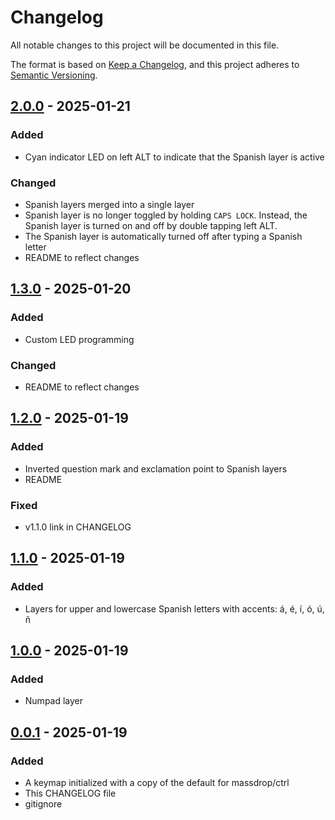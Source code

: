 # Changelog

All notable changes to this project will be documented in this file.

The format is based on [Keep a Changelog](https://keepachangelog.com/en/1.1.0/),
and this project adheres to [Semantic Versioning](https://semver.org/spec/v2.0.0.html).

## [2.0.0] - 2025-01-21

### Added

- Cyan indicator LED on left ALT to indicate that the Spanish layer is active

### Changed

- Spanish layers merged into a single layer
- Spanish layer is no longer toggled by holding `CAPS LOCK`. Instead, the Spanish layer is turned on and off by
  double tapping left ALT.
- The Spanish layer is automatically turned off after typing a Spanish letter
- README to reflect changes

## [1.3.0] - 2025-01-20

### Added

- Custom LED programming

### Changed

- README to reflect changes

## [1.2.0] - 2025-01-19

### Added

- Inverted question mark and exclamation point to Spanish layers
- README

### Fixed

- v1.1.0 link in CHANGELOG

## [1.1.0] - 2025-01-19

### Added

- Layers for upper and lowercase Spanish letters with accents: á, é, í, ó, ú, ñ

## [1.0.0] - 2025-01-19

### Added

- Numpad layer

## [0.0.1] - 2025-01-19

### Added

- A keymap initialized with a copy of the default for massdrop/ctrl
- This CHANGELOG file
- gitignore

[2.0.0]: https://github.com/jgmortim/massdrop-ctrl-keymap/compare/v1.3.0...v2.0.0
[1.3.0]: https://github.com/jgmortim/massdrop-ctrl-keymap/compare/v1.2.0...v1.3.0
[1.2.0]: https://github.com/jgmortim/massdrop-ctrl-keymap/compare/v1.1.0...v1.2.0
[1.1.0]: https://github.com/jgmortim/massdrop-ctrl-keymap/compare/v1.0.0...v1.1.0
[1.0.0]: https://github.com/jgmortim/massdrop-ctrl-keymap/compare/v0.0.1...v1.0.0
[0.0.1]: https://github.com/jgmortim/massdrop-ctrl-keymap/releases/tag/v0.0.1
